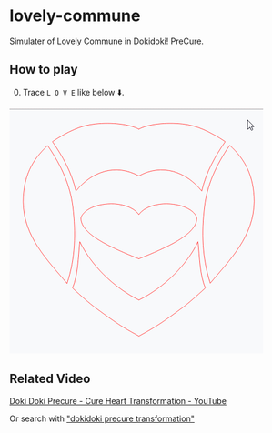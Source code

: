 # lovely-commune

Simulater of Lovely Commune in Dokidoki! PreCure.

## How to play

0. Trace `L O V E` like below :arrow_down:.

![](/how2play.gif)

## Related Video

[Doki Doki Precure - Cure Heart Transformation - YouTube](https://www.youtube.com/watch?v=D-zcCk8kxkY)

Or search with ["dokidoki precure transformation"](https://www.youtube.com/results?search_query=dokidoki+precure+transformation)
